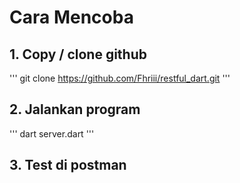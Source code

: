 # Cara Mencoba

## 1. Copy / clone github
'''
git clone https://github.com/Fhriii/restful_dart.git
'''
## 2. Jalankan program
'''
dart server.dart
'''
## 3. Test di postman
